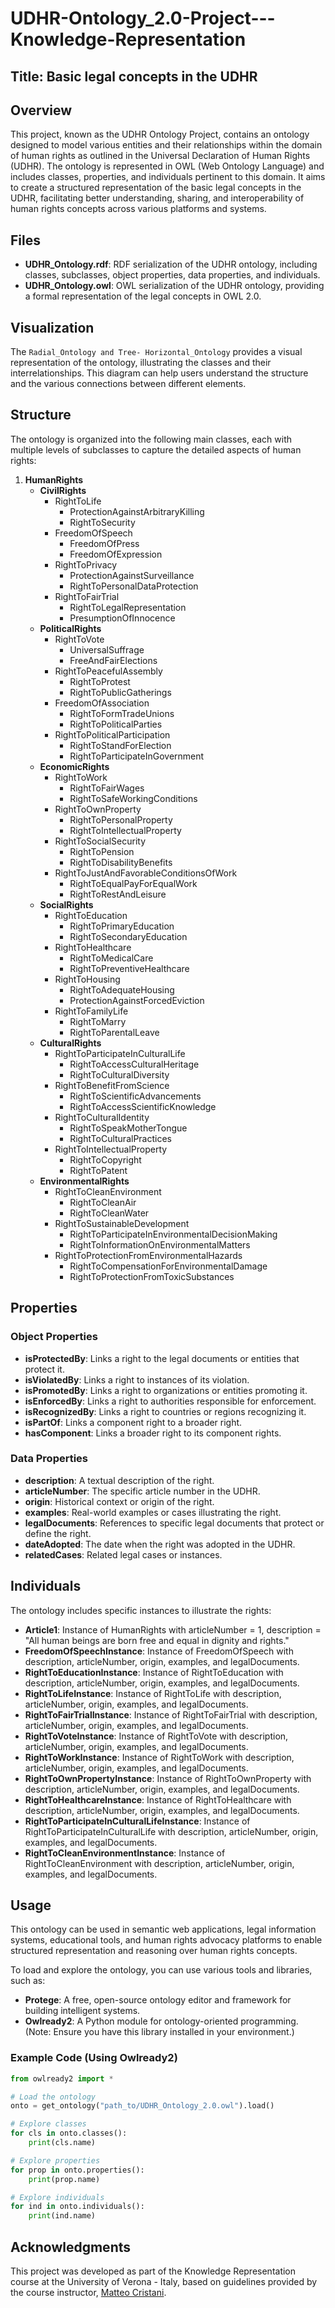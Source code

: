 # UDHR-Ontology_2.0-Project---Knowledge-Representation

## Title: Basic legal concepts in the UDHR


## Overview

This project, known as the UDHR Ontology Project, contains an ontology designed to model various entities and their relationships within the domain of human rights as outlined in the Universal Declaration of Human Rights (UDHR). The ontology is represented in OWL (Web Ontology Language) and includes classes, properties, and individuals pertinent to this domain. It aims to create a structured representation of the basic legal concepts in the UDHR, facilitating better understanding, sharing, and interoperability of human rights concepts across various platforms and systems.

## Files

- **UDHR_Ontology.rdf**: RDF serialization of the UDHR ontology, including classes, subclasses, object properties, data properties, and individuals.
- **UDHR_Ontology.owl**: OWL serialization of the UDHR ontology, providing a formal representation of the legal concepts in OWL 2.0.

## Visualization

The `Radial_Ontology and Tree- Horizontal_Ontology` provides a visual representation of the ontology, illustrating the classes and their interrelationships. This diagram can help users understand the structure and the various connections between different elements.

## Structure

The ontology is organized into the following main classes, each with multiple levels of subclasses to capture the detailed aspects of human rights:

1. **HumanRights**
   - **CivilRights**
     - RightToLife
       - ProtectionAgainstArbitraryKilling
       - RightToSecurity
     - FreedomOfSpeech
       - FreedomOfPress
       - FreedomOfExpression
     - RightToPrivacy
       - ProtectionAgainstSurveillance
       - RightToPersonalDataProtection
     - RightToFairTrial
       - RightToLegalRepresentation
       - PresumptionOfInnocence
   - **PoliticalRights**
     - RightToVote
       - UniversalSuffrage
       - FreeAndFairElections
     - RightToPeacefulAssembly
       - RightToProtest
       - RightToPublicGatherings
     - FreedomOfAssociation
       - RightToFormTradeUnions
       - RightToPoliticalParties
     - RightToPoliticalParticipation
       - RightToStandForElection
       - RightToParticipateInGovernment
   - **EconomicRights**
     - RightToWork
       - RightToFairWages
       - RightToSafeWorkingConditions
     - RightToOwnProperty
       - RightToPersonalProperty
       - RightToIntellectualProperty
     - RightToSocialSecurity
       - RightToPension
       - RightToDisabilityBenefits
     - RightToJustAndFavorableConditionsOfWork
       - RightToEqualPayForEqualWork
       - RightToRestAndLeisure
   - **SocialRights**
     - RightToEducation
       - RightToPrimaryEducation
       - RightToSecondaryEducation
     - RightToHealthcare
       - RightToMedicalCare
       - RightToPreventiveHealthcare
     - RightToHousing
       - RightToAdequateHousing
       - ProtectionAgainstForcedEviction
     - RightToFamilyLife
       - RightToMarry
       - RightToParentalLeave
   - **CulturalRights**
     - RightToParticipateInCulturalLife
       - RightToAccessCulturalHeritage
       - RightToCulturalDiversity
     - RightToBenefitFromScience
       - RightToScientificAdvancements
       - RightToAccessScientificKnowledge
     - RightToCulturalIdentity
       - RightToSpeakMotherTongue
       - RightToCulturalPractices
     - RightToIntellectualProperty
       - RightToCopyright
       - RightToPatent
   - **EnvironmentalRights**
     - RightToCleanEnvironment
       - RightToCleanAir
       - RightToCleanWater
     - RightToSustainableDevelopment
       - RightToParticipateInEnvironmentalDecisionMaking
       - RightToInformationOnEnvironmentalMatters
     - RightToProtectionFromEnvironmentalHazards
       - RightToCompensationForEnvironmentalDamage
       - RightToProtectionFromToxicSubstances

## Properties

### Object Properties

- **isProtectedBy**: Links a right to the legal documents or entities that protect it.
- **isViolatedBy**: Links a right to instances of its violation.
- **isPromotedBy**: Links a right to organizations or entities promoting it.
- **isEnforcedBy**: Links a right to authorities responsible for enforcement.
- **isRecognizedBy**: Links a right to countries or regions recognizing it.
- **isPartOf**: Links a component right to a broader right.
- **hasComponent**: Links a broader right to its component rights.

### Data Properties

- **description**: A textual description of the right.
- **articleNumber**: The specific article number in the UDHR.
- **origin**: Historical context or origin of the right.
- **examples**: Real-world examples or cases illustrating the right.
- **legalDocuments**: References to specific legal documents that protect or define the right.
- **dateAdopted**: The date when the right was adopted in the UDHR.
- **relatedCases**: Related legal cases or instances.

## Individuals

The ontology includes specific instances to illustrate the rights:

- **Article1**: Instance of HumanRights with articleNumber = 1, description = "All human beings are born free and equal in dignity and rights."
- **FreedomOfSpeechInstance**: Instance of FreedomOfSpeech with description, articleNumber, origin, examples, and legalDocuments.
- **RightToEducationInstance**: Instance of RightToEducation with description, articleNumber, origin, examples, and legalDocuments.
- **RightToLifeInstance**: Instance of RightToLife with description, articleNumber, origin, examples, and legalDocuments.
- **RightToFairTrialInstance**: Instance of RightToFairTrial with description, articleNumber, origin, examples, and legalDocuments.
- **RightToVoteInstance**: Instance of RightToVote with description, articleNumber, origin, examples, and legalDocuments.
- **RightToWorkInstance**: Instance of RightToWork with description, articleNumber, origin, examples, and legalDocuments.
- **RightToOwnPropertyInstance**: Instance of RightToOwnProperty with description, articleNumber, origin, examples, and legalDocuments.
- **RightToHealthcareInstance**: Instance of RightToHealthcare with description, articleNumber, origin, examples, and legalDocuments.
- **RightToParticipateInCulturalLifeInstance**: Instance of RightToParticipateInCulturalLife with description, articleNumber, origin, examples, and legalDocuments.
- **RightToCleanEnvironmentInstance**: Instance of RightToCleanEnvironment with description, articleNumber, origin, examples, and legalDocuments.

## Usage

This ontology can be used in semantic web applications, legal information systems, educational tools, and human rights advocacy platforms to enable structured representation and reasoning over human rights concepts.

To load and explore the ontology, you can use various tools and libraries, such as:

- **Protege**: A free, open-source ontology editor and framework for building intelligent systems.
- **Owlready2**: A Python module for ontology-oriented programming. (Note: Ensure you have this library installed in your environment.)

### Example Code (Using Owlready2)

```python
from owlready2 import *

# Load the ontology
onto = get_ontology("path_to/UDHR_Ontology_2.0.owl").load()

# Explore classes
for cls in onto.classes():
    print(cls.name)

# Explore properties
for prop in onto.properties():
    print(prop.name)

# Explore individuals
for ind in onto.individuals():
    print(ind.name)
```


## Acknowledgments

This project was developed as part of the Knowledge Representation course at the University of Verona - Italy, based on guidelines provided by the course instructor, [Matteo Cristani](https://www.di.univr.it/?ent=persona&id=62&lang=en#tab-didattica).

